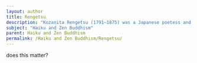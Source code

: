 ```yaml
---
layout: author
title: Rengetsu
description: "Kozanita Rengetsu (1791–1875) was a Japanese poetess and potter known for her poignant Haiku that echo Zen themes and an intimate connection with nature."
subject: "Haiku and Zen Buddhism"
parent: Haiku and Zen Buddhism
permalink: /Haiku and Zen Buddhism/Rengetsu/
---
```


does this matter?
